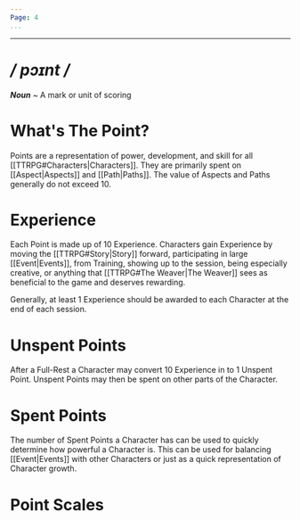 ```yaml
---
Page: 4
...
```

---
# */ pɔɪnt /*
***Noun*** ~ A mark or unit of scoring
# What's The Point?
Points are a representation of power, development, and skill for all [[TTRPG#Characters|Characters]]. They are primarily spent on [[Aspect|Aspects]] and [[Path|Paths]]. The value of Aspects and Paths generally do not exceed 10.
# Experience
Each Point is made up of 10 Experience. Characters gain Experience by moving the [[TTRPG#Story|Story]] forward, participating in large [[Event|Events]], from Training, showing up to the session, being especially creative, or anything that [[TTRPG#The Weaver|The Weaver]] sees as beneficial to the game and deserves rewarding.

Generally, at least 1 Experience should be awarded to each Character at the end of each session.
# Unspent Points
After a Full-Rest a Character may convert 10 Experience in to 1 Unspent Point. Unspent Points may then be spent on other parts of the Character.
# Spent Points
The number of Spent Points a Character has can be used to quickly determine how powerful a Character is. This can be used for balancing [[Event|Events]] with other Characters or just as a quick representation of Character growth.
# Point Scales

